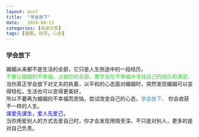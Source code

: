 ```yaml
---
layout: post
title:  "学会放下"
date:   2024-08-13
categories: [阅读分享]
tags: [婚姻, 经历, 心态]  
---
```


### 学会放下

婚姻从来都不是生活的全部，它只是人生旅途中的一段经历，  
<font color="#32cd32">不要让婚姻的不幸福，占据你的全部，要学会在不幸福中寻找自己的快乐和满足，</font>   
当你真正学会放下对丈夫的执着，以平和的心态面对婚姻时，突然发现婚姻可以变得轻松，生活也可以变得更美好，  
所以不要再为婚姻的不幸福而苦恼，尝试改变自己的心态，<font color="#4682b4">学会放下，</font> 你会收获不一样的人生。  
<font color="#0000ff">谋爱先谋生，爱人先爱己，</font>   
当你用爱别人的方式去爱自己时，你才会发现用情至深，不只是对别人，更多的是对自己负责。  

<br>


